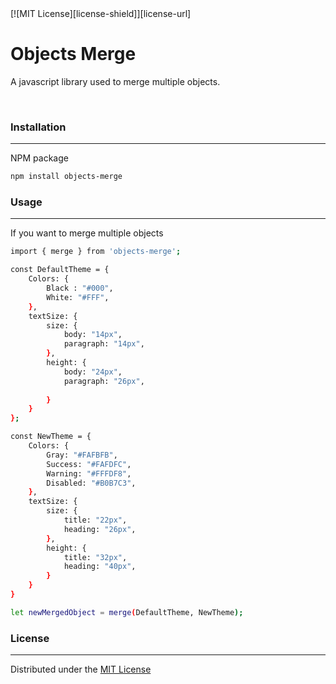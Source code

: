 <div id="top"></div>
[![MIT License][license-shield]][license-url]

<br />

# Objects Merge

A javascript library used to merge multiple objects.

<br />

### Installation
---

NPM package
```sh
npm install objects-merge
```

### Usage
---

If you want to merge multiple objects
```sh
import { merge } from 'objects-merge';

const DefaultTheme = {
	Colors: {
		Black : "#000",
		White: "#FFF",	
	},
	textSize: {
        size: {
            body: "14px",
            paragraph: "14px",            
        },
        height: {
            body: "24px",
            paragraph: "26px",
            
        }
    }
};

const NewTheme = {
	Colors: {
		Gray: "#FAFBFB",
		Success: "#FAFDFC",
		Warning: "#FFFDF8",
		Disabled: "#B0B7C3",
	},
	textSize: {
        size: {
            title: "22px",
            heading: "26px",
        },
        height: {
            title: "32px",
            heading: "40px",
        }
    }
} 

let newMergedObject = merge(DefaultTheme, NewTheme);
```

### License
---
Distributed under the [MIT License](https://opensource.org/licenses/MIT)

[license-shield]: https://img.shields.io/badge/license-MIT-green
[license-url]: https://opensource.org/licenses/MIT